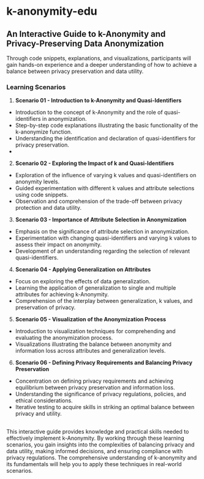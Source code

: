 # k-anonymity-edu
## An Interactive Guide to k-Anonymity and Privacy-Preserving Data Anonymization

Through code snippets, explanations, and visualizations, participants will gain hands-on experience and a deeper understanding of how to achieve a balance between privacy preservation and data utility.

### Learning Scenarios

1.  **Scenario 01 - Introduction to k-Anonymity and Quasi-Identifiers**
- Introduction to the concept of k-Anonymity and the role of quasi-identifiers in anonymization.
- Step-by-step code explanations illustrating the basic functionality of the k-anonymize function.
- Understanding the identification and declaration of quasi-identifiers for privacy preservation.
- 
2.  **Scenario 02 - Exploring the Impact of k and Quasi-Identifiers**
- Exploration of the influence of varying k values and quasi-identifiers on anonymity levels.
- Guided experimentation with different k values and attribute selections using code snippets.
- Observation and comprehension of the trade-off between privacy protection and data utility.
  
3.  **Scenario 03 - Importance of Attribute Selection in Anonymization**
- Emphasis on the significance of attribute selection in anonymization.
- Experimentation with changing quasi-identifiers and varying k values to assess their impact on anonymity.
- Development of an understanding regarding the selection of relevant quasi-identifiers.
    
4.  **Scenario 04 - Applying Generalization on Attributes**
- Focus on exploring the effects of data generalization.
- Learning the application of generalization to single and multiple attributes for achieving k-Anonymity.
- Comprehension of the interplay between generalization, k values, and preservation of privacy.

5.  **Scenario 05 - Visualization of the Anonymization Process**
- Introduction to visualization techniques for comprehending and evaluating the anonymization process.
- Visualizations illustrating the balance between anonymity and information loss across attributes and generalization levels.

6.  **Scenario 06 - Defining Privacy Requirements and Balancing Privacy Preservation**
- Concentration on defining privacy requirements and achieving equilibrium between privacy preservation and information loss.
- Understanding the significance of privacy regulations, policies, and ethical considerations.
- Iterative testing to acquire skills in striking an optimal balance between privacy and utility.

##  

This interactive guide provides knowledge and practical skills needed to effectively implement k-Anonymity. By working through these learning scenarios, you gain insights into the complexities of balancing privacy and data utility, making informed decisions, and ensuring compliance with privacy regulations. The comprehensive understanding of k-anonymity and its fundamentals will help you to apply these techniques in real-world scenarios.
